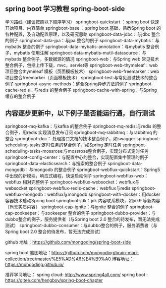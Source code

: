 ## spring boot 学习教程 spring-boot-side

学习路线（建议按照以下顺序学习）
springboot-quickstart ：spirng boot 快速开始项目，内容简单
springboot-base ：spring boot 基础，熟悉Spring boot 的各种配置，及自动配置原理，以及研究思路
springboot-data-jdbc：与jdbc 整合的例子
springboot-data-jpa：与jpa 整合的例子
springboot-data-mybatis：与mybatis 整合的例子
springboot-data-mybatis-annotation：与mybatis 整合例子，mybatis 使用注解
springboot-data-mybatis-mutil-datasource：与mybatis 整合例子，多数据源的情况
springboot-web：与Spring web 常见技术整合例子，包括上传下载，mvc，servlet等
springboot-web-thymeleaf：web 项目整合thymeleaf 模板（页面模板技术）
springboot-web-freemarker：web 项目整合freemarker（页面模板技术）
springboot-test:与常见测试技术的整合例子
springboot-async-methods：整合Spring异步方法的例子
springboot-cache-redis：与redis 的整合例子
springboot-cache-with-spring：与Spring 缓存的整合例子

## 内容逐步更新中，以下例子是否能运行通，自行测试

springboot-mq-kafka：与kafka 的整合例子
springboot-mq-redis:与redis 的整合例子，用redis 实现消息发布订阅
springboot-mq-rabbitmq：与rabbitmq 的整合
springboot-doc： 处理接口文档的技术整合例子，如swagger
springboot-scheduling-tasks:定时任务的整合例子，如Spring 定时任务
springboot-scheduling-tasks-mossrose:与mossrose整合例子，实现分布式定时任务
springboot-config-center：与配置中心的整合，实现配置集中管理的例子
springboot-data-elasticsearch：与搜索的整合例子
springboot-data-mongodb：与mongodb 的整合例子
springboot-webflux-quickstart：Spring5 中出现的新模块，响应式编程，快速启动例子
springboot-webflux-web：webflux 相对完整例子
springboot-webflux-websocket：webflux与websocket
springboot-webflux-redis-cache：webflux与redis
springboot-webflux-mongodb：webflux与mongodb
springboot-with-docker：用docker 容器技术启动Spring boot
springboot-jdk：jdk 内容联系模块，如jdk9 等新内容（尚无实质内容）
springboot-cap-ignite：与ignite 整合的例子
springboot-cap-zookeeper：与zookeeper 整合的例子
springboot-dubbo-provider：与dubbo整合的例子，服务提供者（与Spring boot 2.0 整合的待发布，暂无法完成测试）
springboot-dubbo-consumer：与dubbo整合的例子，服务消费者（与Spring boot 2.0 整合的待发布，暂无法完成测试）

github 地址：https://github.com/mongoding/spring-boot-side

spring boot 脑图地址：https://github.com/mongoding/brain-map-collection/tree/master/%E5%AD%A6%E4%B9%A0
博客地址：https://mongoding.github.io/

推荐学习地址：
spring cloud: http://www.spring4all.com/
spring boot : https://gitee.com/hengboy/spring-boot-chapter






